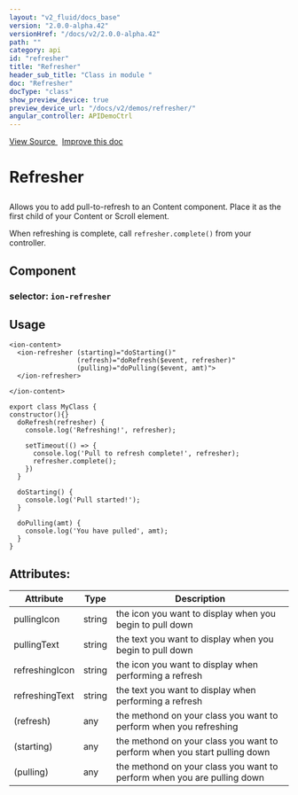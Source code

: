 ```yaml
---
layout: "v2_fluid/docs_base"
version: "2.0.0-alpha.42"
versionHref: "/docs/v2/2.0.0-alpha.42"
path: ""
category: api
id: "refresher"
title: "Refresher"
header_sub_title: "Class in module "
doc: "Refresher"
docType: "class"
show_preview_device: true
preview_device_url: "/docs/v2/demos/refresher/"
angular_controller: APIDemoCtrl 
---
```





<div class="improve-docs">
<a href='http://github.com/driftyco/ionic2/tree/master/ionic/components/scroll/pull-to-refresh.ts#L5'>
View Source
</a>
&nbsp;
<a href='http://github.com/driftyco/ionic2/edit/master/ionic/components/scroll/pull-to-refresh.ts#L5'>
Improve this doc
</a>
</div>





<h1 class="api-title">


Refresher






</h1>






<p>Allows you to add pull-to-refresh to an Content component.
Place it as the first child of your Content or Scroll element.</p>
<p>When refreshing is complete, call <code>refresher.complete()</code> from your controller.</p>


<h2>Component</h2>
<h3>selector: <code>ion-refresher</code></h3>
<!-- @usage tag -->

<h2>Usage</h2>

<pre><code class="lang-html">&lt;ion-content&gt;
  &lt;ion-refresher (starting)=&quot;doStarting()&quot;
                 (refresh)=&quot;doRefresh($event, refresher)&quot;
                 (pulling)=&quot;doPulling($event, amt)&quot;&gt;
  &lt;/ion-refresher&gt;

&lt;/ion-content&gt;
</code></pre>
<pre><code class="lang-ts">export class MyClass {
constructor(){}
  doRefresh(refresher) {
    console.log(&#39;Refreshing!&#39;, refresher);

    setTimeout(() =&gt; {
      console.log(&#39;Pull to refresh complete!&#39;, refresher);
      refresher.complete();
    })
  }

  doStarting() {
    console.log(&#39;Pull started!&#39;);
  }

  doPulling(amt) {
    console.log(&#39;You have pulled&#39;, amt);
  }
}
</code></pre>




<!-- @property tags -->

<h2>Attributes:</h2>
<table class="table" style="margin:0;">
<thead>
<tr>
<th>Attribute</th>
































<th>Type</th>


<th>Description</th>
</tr>
</thead>
<tbody>

<tr>
<td>
pullingIcon
</td>


<td>
string
</td>


<td>
the icon you want to display when you begin to pull down
</td>
</tr>

<tr>
<td>
pullingText
</td>


<td>
string
</td>


<td>
the text you want to display when you begin to pull down
</td>
</tr>

<tr>
<td>
refreshingIcon
</td>


<td>
string
</td>


<td>
the icon you want to display when performing a refresh
</td>
</tr>

<tr>
<td>
refreshingText
</td>


<td>
string
</td>


<td>
the text you want to display when performing a refresh
</td>
</tr>

<tr>
<td>
(refresh)
</td>


<td>
any
</td>


<td>
the methond on your class you want to perform when you refreshing
</td>
</tr>

<tr>
<td>
(starting)
</td>


<td>
any
</td>


<td>
the methond on your class you want to perform when you start pulling down
</td>
</tr>

<tr>
<td>
(pulling)
</td>


<td>
any
</td>


<td>
the methond on your class you want to perform when you are pulling down
</td>
</tr>

</tbody>
</table>


<!-- methods on the class --><!-- related link --><!-- end content block -->


<!-- end body block -->

